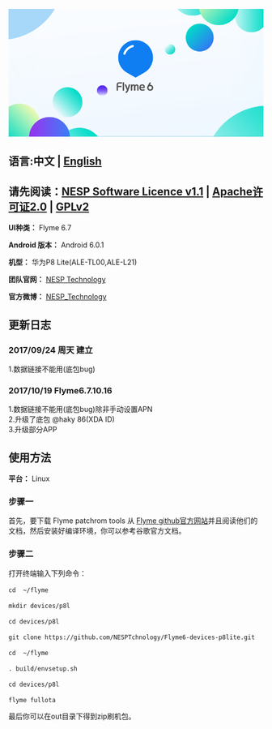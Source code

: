 ![FlymeOS 6][1]
## 语言:中文 | [English](./README_EN.md)
## 请先阅读：[NESP Software Licence v1.1](./NESL.md) | [Apache许可证2.0](./Apache.md) | [GPLv2](./GPL.md)   

**UI种类：** Flyme 6.7

**Android 版本：** Android 6.0.1

**机型：** 华为P8 Lite(ALE-TL00,ALE-L21)

**团队官网：** [NESP Technology](http://nesp.1g7.net)

**官方微博：**  [NESP_Technology](http://weibo.com/NESPtechnology)

## 更新日志 
### 2017/09/24 周天 建立 
1.数据链接不能用(底包bug)
### 2017/10/19 Flyme6.7.10.16
1.数据链接不能用(底包bug)除非手动设置APN  
2.升级了底包 @haky 86(XDA ID)   
3.升级部分APP
## 使用方法
**平台：** Linux
### 步骤一
首先，要下载 Flyme patchrom tools 从 [Flyme github官方网站](https://github.com/Flymeos)并且阅读他们的文档，然后安装好编译环境，你可以参考谷歌官方文档。
### 步骤二
打开终端输入下列命令：   

`cd  ~/flyme`  

`mkdir devices/p8l`  

`cd devices/p8l`  

`git clone https://github.com/NESPTchnology/Flyme6-devices-p8lite.git`   

`cd  ~/flyme`   

`. build/envsetup.sh`   

`cd devices/p8l`   

`flyme fullota`   

最后你可以在out目录下得到zip刷机包。


  [1]: ./images/flyme.png "flyme.png"